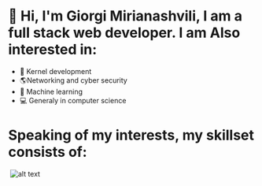 # 👋 Hi, I'm Giorgi Mirianashvili, I am a full stack web developer. I am Also interested in:
- 💾 Kernel development
- 🌎Networking and cyber security
- 🤖 Machine learning
- 💻 Generaly in computer science
# Speaking of my interests, my skillset consists of:
<img href='https://upload.wikimedia.org/wikipedia/commons/6/6a/JavaScript-logo.png'><img>
![alt text](https://upload.wikimedia.org/wikipedia/commons/6/6a/JavaScript-logo.png)
